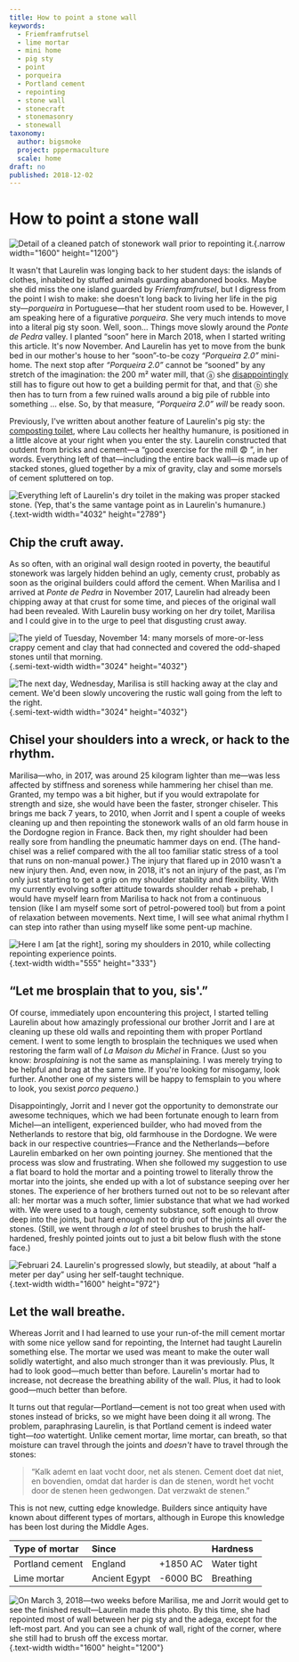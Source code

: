```yaml
---
title: How to point a stone wall
keywords:
  - Friemframfrutsel
  - lime mortar
  - mini home
  - pig sty
  - point
  - porqueira
  - Portland cement
  - repointing
  - stone wall
  - stonecraft
  - stonemasonry
  - stonewall
taxonomy:
  author: bigsmoke
  project: pppermaculture
  scale: home
draft: no
published: 2018-12-02
---
```


# How to point a stone wall

![Detail of a cleaned patch of stonework wall prior to repointing it.](Laurelin_her_sty_2018-03-04_Empty_joints_in_the_stone_wall.jpg){.narrow width="1600" height="1200"}

It wasn't that Laurelin was longing back to her student days: the islands of clothes, inhabited by stuffed animals guarding abandoned books. Maybe she did miss the one island guarded by <i lang="nl">Friemframfrutsel</i>, but I digress from the point I wish to make: she doesn't long back to living her life in the pig sty—<i lang="pt">porqueira</i> in Portuguese—that her student room used to be. However, I am speaking here of a figurative <i lang="pt">porqueira</i>. She very much intends to move into a literal pig sty soon. Well, soon… Things move slowly around the <i lang="pt">Ponte de Pedra</i> valley. I planted “soon” here in March 2018, when I started writing this article. It's now November. And Laurelin has yet to move from the bunk bed in our mother's house to her “soon”-to-be cozy <i lang="pt" title="“Pig Sty&#x00A0;2.0”">“Porqueira&#x00A0;2.0”</i> mini-home. The next stop after <i lang="pt" title="“Pig Sty&#x00A0;2.0”">“Porqueira&#x00A0;2.0”</i> cannot be “sooned” by any stretch of the imagination: the 200&#x00A0;m² water mill, that ⓐ she [disappointingly](/deceit-or-disinterest/) still has to figure out how to get a building permit for that, and that ⓑ she then has to turn from a few ruined walls around a big pile of rubble into something … else. So, by that measure, <i lang="pt" title="“Pig Sty&#x00A0;2.0”">“Porqueira&#x00A0;2.0”</i> _will_ be ready soon.

<?project-insert?>

Previously, I've written about another feature of Laurelin's pig sty: the [composting toilet](/laurelin-her-humanure/), where Lau collects her healthy humanure, is positioned in a little alcove at your right when you enter the sty. Laurelin constructed that outdent from bricks and cement—a “good exercise for the mill &#x1F628; ”, in her words. Everything left of that—including the entire back wall—is made up of stacked stones, glued together by a mix of gravity, clay and some morsels of cement spluttered on top.

![Everything left of Laurelin's [dry toilet in the making](/laurelin-her-humanure/) was proper stacked stone. (Yep, that's the same vantage point as in [<cite>Laurelin's humanure</cite>](/laurelin-her-humanure/).)](Ponte_de_Pedra_2017-11-14_View_of_toilet_along_the_back_wall_with_cruft.jpg){.text-width width="4032" height="2789"}

## Chip the cruft away.

As so often, with an original wall design rooted in poverty, the beautiful stonework was largely hidden behind an ugly, cementy crust, probably as soon as the original builders could afford the cement. When Marilisa and I arrived at <i lang="pt">Ponte de Pedra</i> in November 2017, Laurelin had already been chipping away at that crust for some time, and pieces of the original wall had been revealed. With Laurelin busy working on her dry toilet, Marilisa and I could give in to the urge to peel that disgusting crust away.

![The yield of Tuesday, November 14: many morsels of more-or-less crappy cement and clay that had connected and covered the odd-shaped stones until that morning.](Ponte_de_Pedra_2017-11-14_Cementy_cruft_harvest.jpg){.semi-text-width width="3024" height="4032"}

![The next day, Wednesday, Marilisa is still hacking away at the clay and cement. We'd been slowly uncovering the rustic wall going from the left to the right.](Ponte_de_Pedra_2017-11-15_Marilisa_chiseling_at_the_crust.jpg){.semi-text-width width="3024" height="4032"}

## Chisel your shoulders into a wreck, or hack to the rhythm.

Marilisa—who, in 2017, was around 25 kilogram lighter than me—was less affected by stiffness and soreness while hammering her chisel than me. Granted, my tempo was a bit higher, but if you would extrapolate for strength and size, she would have been the faster, stronger chiseler. This brings me back 7 years, to 2010, when Jorrit and I spent a couple of weeks cleaning up and then repointing the stonework walls of an old farm house in the Dordogne region in France. Back then, my right shoulder had been really sore from handling the pneumatic hammer days on end. (The hand-chisel was a relief compared with the all too familiar static stress of a tool that runs on non-manual power.) The injury that flared up in 2010 wasn't a new injury then. And, even now, in 2018, it's not an injury of the past, as I'm only just starting to get a grip on my shoulder stability and flexibility. With my currently evolving softer attitude towards shoulder rehab + prehab, I would have myself learn from Marilisa to hack not from a continuous tension (like I am myself some sort of petrol-powered tool) but from a point of relaxation between movements. Next time, I will see what animal rhythm I can step into rather than using myself like some pent-up machine.

![Here I am [at the right], soring my shoulders in 2010, while collecting repointing experience points.](Maison_de_Michel_2010-09-22_Muur_afbikken_met_peukje_en_pik.jpg){.text-width width="555" height="333"}

## “Let me brosplain that to you, sis'.”

<!-- TODO: Parse this into something like: https://codepen.io/zenorocha/pen/eZxYOK
<pre class="whatsapp-pasted__lines">
[15:47, 2/24/2018] Rowan: Je kunt vast nog wel wat hulp met je appartement gebruiken.
[15:49, 2/24/2018] Laurelin: 🙉
[15:49, 2/24/2018] Laurelin: Schiet ongeveer een halve meter per dag op
[15:50, 2/24/2018] Rowan: Kan dit spul niet van de stenen afgeborstelt worden?
[15:50, 2/24/2018] Rowan: Want dan zou je sneller kunnen voegen en borstelen als het halfdroog is.
[16:24, 2/24/2018] Laurelin: Ja maar dan zie ik niet meer welke ste[e]n ik wil houden. Dus nu laat ik wel wat op de stenen komen en borstel ik dat er later af.
[19:36, 3/4/2018] Laurelin: Ik heb weer een dag geplijsterd
[19:37, 3/4/2018] Rowan: Cool.
[19:37, 3/4/2018] Laurelin: Nog minstens 7 volle dagen werk denk ik
[19:37, 3/4/2018] Rowan: Zoveel?
[19:37, 3/4/2018] Laurelin: Tja gaat met een kleine meter per dag
[19:37, 3/4/2018] Rowan: Dat was echt een dag per muur met Michel.
[19:38, 3/4/2018] Rowan: Met halfnat wegborstelen.
[19:39, 3/4/2018] Rowan: Klinkt heel ambachtelijk.
[19:39, 3/4/2018] Laurelin: Ja ik deeeenk dat ik of een noob ben, of dat deze muur een stuk hobbeliger is
[19:40, 3/4/2018] Rowan: Hoeft niet uit te maken, voor zover ik weet.
[19:40, 3/4/2018] Laurelin: 🧐
[19:58, 3/4/2018] Laurelin: Hey maar on the upside krijg ik nou wel armspieren 😅
[19:59, 3/4/2018] Laurelin: Zelfs onderarmspieren 😎
[20:00, 3/4/2018] Rowan: Nais!
[20:00, 3/4/2018] Rowan: Ja, zoiets herinner ik me ook van toen.
[21:36, 3/5/2018] Laurelin: Ik kan me zo voorstellen dat als je handig bent met die kwak techniek, het een stuk sneller gaat, maar vooralsnog ben ik er vooral ingeslaagd er een zootje van te maken 😂
[21:36, 3/5/2018] Laurelin: Maar volgens mij heb ik nou wel bijna een derde van die muur af
[21:37, 3/5/2018] Laurelin: Ik wil het natuurlijk af hebben voor dat jullie er zijn he zodat ik trots kan pronken
</pre>
-->

Of course, immediately upon encountering this project, I started telling Laurelin about how amazingly professional our brother Jorrit and I are at cleaning up these old walls and repointing them with proper Portland cement. I went to some length to brosplain the techniques we used when restoring the farm wall of <i lang="fr">La Maison du Michel</i> in France. (Just so you know: _brosplaining_ is not the same as mansplaining. I was merely trying to be helpful and brag at the same time. If you're looking for misogamy, look further. Another one of my sisters will be happy to femsplain to you where to look, you sexist <i>porco pequeno</i>.)

Disappointingly, Jorrit and I never got the opportunity to demonstrate our awesome techniques, which we had been fortunate enough to learn from Michel—an intelligent, experienced builder, who had moved from the Netherlands to restore that big, old farmhouse in the Dordogne. We were back in our respective countries—France and the Netherlands—before Laurelin embarked on her own pointing journey. She mentioned that the process was slow and frustrating. When she followed my suggestion to use a flat board to hold the mortar and a pointing trowel to literally throw the mortar into the joints, she ended up with a lot of substance seeping over her stones. The experience of her brothers turned out not to be so relevant after all: her mortar was a much softer, limier substance that what we had worked with. We were used to a tough, cementy substance, soft enough to throw deep into the joints, but hard enough not to drip out of the joints all over the stones. (Still, we went through _a lot_ of steel brushes to brush the half-hardened, freshly pointed joints out to just a bit below flush with the stone face.)

![Februari 24. Laurelin's progressed slowly, but steadily, at about “half a meter per day” using her self-taught technique.](Laurelin_her_sty_2018-02-24_Slow_repointing_progress.jpg){.text-width width="1600" height="972"}

## Let the wall breathe.

Whereas Jorrit and I had learned to use your run-of-the mill cement mortar with some nice yellow sand for repointing, the Internet had taught Laurelin something else. The mortar we used was meant to make the outer wall solidly watertight, and also much stronger than it was previously. Plus, It had to look good—much better than before. Laurelin's mortar had to increase, not decrease the breathing ability of the wall. Plus, it had to look good—much better than before.

It turns out that regular—Portland—cement is not too great when used with stones instead of bricks, so we might have been doing it all wrong. The problem, paraphrasing Laurelin, is that Portland cement is indeed water tight—_too_ watertight. Unlike cement mortar, lime mortar, can breath, so that moisture can travel through the joints and _doesn't_ have to travel through the stones:

> “Kalk ademt en laat vocht door, net als stenen. Cement doet dat niet, en bovendien, omdat dat harder is dan de stenen, wordt het vocht door de stenen heen gedwongen. Dat verzwakt de stenen.”

<!--
<pre class="whatsapp-pasted__lines">
[22:54, 11/24/2018] Laurelin: Kalk ademt en laat vocht door, net als stenen. Cement doet dat niet, en bovendien, omdat dat harder is dan de stenen, wordt het vocht door de stenen heen gedwongen.
[22:55, 11/24/2018] Laurelin: Dat verzwakt de stenen
[22:55, 11/24/2018] Laurelin: Die 'zout aanslag' is de mineralen uit de stenen die Mee naar buutn komt in dat proces.
[22:55, 11/24/2018] Laurelin: Mijn achter muur grenst op de adega
</pre>
-->

This is not new, cutting edge knowledge. Builders since antiquity have known about different types of mortars, although in Europe this knowledge has been lost during the Middle Ages.

<table class="text-width">
<thead>
<tr>
<th style="text-align: left;" scope="col">Type of mortar</th>
<th style="text-align: left;" scope="col" colspan="2">Since</th>
<th style="text-align: left;" scope="col">Hardness</th>
</tr>
</thead>
<tbody>
<tr>
<td>Portland cement</td>
<td>England</td>
<td style="text-align: right;">+1850&#x00A0;AC</td>
<td>Water tight</td>
</tr>
<tr>
<td>Lime mortar</td>
<td>Ancient Egypt</td>
<td style="text-align: right;">-6000&#x00A0;BC</td>
<td>Breathing</td>
</tr>
</tbody>
</table>

![On March 3, 2018—two weeks before Marilisa, me and Jorrit would get to see the finished result—Laurelin made this photo. By this time, she had repointed most of wall between her pig sty and the <a href="/a-mess-of-an-adega/"><i lang="pt">adega</i></a>, except for the left-most part. And you can see a chunk of wall, right of the corner, where she still had to brush off the excess mortar.](Laurelin_her_sty_2018-03-06_Stone_walls_almost_completely_repointed.jpg){.text-width width="1600" height="1200"}
